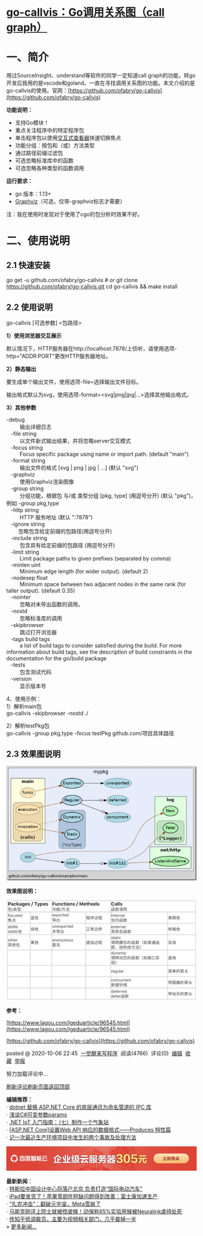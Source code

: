 # [go-callvis：Go调用关系图（call graph）](https://www.cnblogs.com/realjimmy/p/13775842.html)

# 一、简介

用过SourceInsight、understand等软件的同学一定知道call graph的功能，转go开发后我用的是vscode和goland，一直在寻找调用关系图的功能。本文介绍的是go-callvis的使用。官网：[https://github.com/ofabry/go-callvis](https://github.com/ofabry/go-callvis)

**功能说明：**

*   支持Go模块！
*   重点关注程序中的特定程序包
*   单击程序包以使用[交互式查看器](https://github.com/ofabry/go-callvis#interactive-viewer)快速切换焦点
*   功能分组：按包和（或）方法类型
*   通过路径前缀过滤包
*   可选忽略标准库中的函数
*   可选忽略各种类型的函数调用

**运行要求：**

*   go 版本：1.13+
*   [Graphviz](http://www.graphviz.org/download/)（可选，仅带-graphviz标志才需要）

注：我在使用时发现对于使用了cgo的包分析时效果不好。

# 二、使用说明

## 2.1 快速安装

go get -u github.com/ofabry/go-callvis # or git clone https://github.com/ofabry/go-callvis.git cd go-callvis && make install

## 2.2 使用说明

go-callvis \[可选参数\] <包路径>

**1）使用浏览器交互展示**

默认情况下，HTTP服务器在http://localhost:7878/上侦听，请使用选项-http="ADDR:PORT"更改HTTP服务器地址。

**2）静态输出**

要生成单个输出文件，使用选项-file=<file path>选择输出文件目标。

输出格式默认为svg，使用选项-format=<svg|png|jpg|...>选择其他输出格式。

**3）其他参数**

\-debug  
         输出详细日志  
   -file string  
         以文件新式输出结果，并将忽略server交互模式  
   -focus string  
         Focus specific package using name or import path. (default "main")  
   -format string  
         输出文件的格式 \[svg | png | jpg | ...\] (默认 "svg")  
   -graphviz  
         使用Graphviz渲染图像  
   -group string  
         分组功能，根据包 与/或 类型分组 \[pkg, type\] (用逗号分开) (默认 "pkg")，例如 -group pkg,type  
   -http string  
         HTTP 服务地址 (默认 ":7878")  
   -ignore string  
        忽略包含给定前缀的包路径(用逗号分开)  
   -include string  
         包含具有给定前缀的包路径 (用逗号分开)  
   -limit string  
         Limit package paths to given prefixes (separated by comma)  
   -minlen uint  
         Minimum edge length (for wider output). (default 2)  
   -nodesep float  
         Minimum space between two adjacent nodes in the same rank (for taller output). (default 0.35)  
   -nointer  
         忽略对未导出函数的调用。  
   -nostd  
         忽略标准库的调用  
   -skipbrowser  
         跳过打开浏览器  
   -tags build tags  
         a list of build tags to consider satisfied during the build. For more information about build tags, see the description of build constraints in the documentation for the go/build package  
   -tests  
         包含测试代码  
   -version  
         显示版本号

4、使用示例：  
1）解析main包  
go-callvis -skipbrowser -nostd ./

  
2）解析testPkg包  
go-callvis -group pkg,type -focus testPkg github.com/项目具体路径 

## 2.3 效果图说明

[![2q==](assets/1644568285-3924cc825546a718f4bee4717ba053cc.jpg "2q==")](https://img2020.cnblogs.com/blog/1926214/202010/1926214-20201006224506530-1642909118.jpg)

**效果图说明：**

![UntitledImage](assets/1644568285-e446392006a6408516109f68a0a071eb.png "UntitledImage.png")

**参考：**

[https://www.lagou.com/lgeduarticle/96545.html](https://www.lagou.com/lgeduarticle/96545.html)

[https://github.com/ofabry/go-callvis](https://github.com/ofabry/go-callvis)

posted @ 2020-10-06 22:45  [一觉醒来写程序](https://www.cnblogs.com/realjimmy/)  阅读(4766)  评论(0)  [编辑](https://i.cnblogs.com/EditPosts.aspx?postid=13775842)  [收藏](javascript:)  [举报](javascript:)

努力加载评论中...

[刷新评论](javascript:)[刷新页面](#)[返回顶部](#top)

**编辑推荐：**  
· [dotnet 替换 ASP.NET Core 的底层通讯为命名管道的 IPC 库](https://www.cnblogs.com/lindexi/p/15847924.html)  
· [浅谈C#可变参数params](https://www.cnblogs.com/wucy/p/15870366.html)  
· [.NET IoT 入门指南：（七）制作一个气象站](https://www.cnblogs.com/zhanggaoxing/p/15870837.html)  
· [\[ASP.NET Core\]设置Web API 响应的数据格式——Produces 特性篇](https://www.cnblogs.com/tcjiaan/p/15865531.html)  
· [记一次最近生产环境项目中发生的两个事故及处理方法](https://www.cnblogs.com/fulongyuanjushi/p/15866055.html)  

 [![](assets/1644568285-97718b126dae7fd6515e947bd3d53f23.jpg)](https://cloud.baidu.com/campaign/2022/index.html?track=cp:bokeyuan|pf:pc|pp:H-bokeyuan-22xinchun-bokeneiyebowenxiafangC2-cpa|pu:22xinchun-bokeneiyebowenxiafangC2-cpa|ci:22xinchun|kw:10549393) 

**最新新闻**：  
· [特斯拉中国设计中心将落户北京 负责打造“国际电动汽车”](https://news.cnblogs.com/n/712588/)  
· [iPad要发货了！苹果零部件短缺问题得到改善：富士康加速生产](https://news.cnblogs.com/n/712587/)  
· [“扎克冲击”：戳破元宇宙，Meta雪崩了](https://news.cnblogs.com/n/712586/)  
· [马斯克刚评上院士就被控虐猴！动保称65%实验用猴被Neuralink虐待处死](https://news.cnblogs.com/n/712585/)  
· [传知乎低调裁员，主要为视频相关部门，几乎裁掉一半](https://news.cnblogs.com/n/712584/)  
» [更多新闻...](https://news.cnblogs.com/ "IT 新闻")
